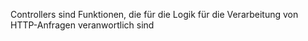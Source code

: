 Controllers sind Funktionen, die für die Logik für die Verarbeitung von HTTP-Anfragen veranwortlich sind
